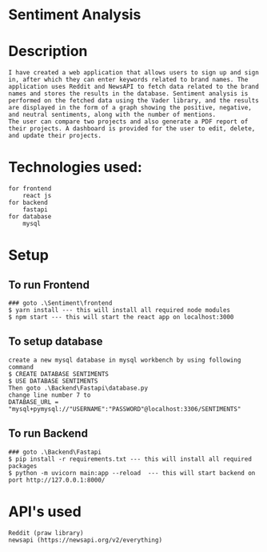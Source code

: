 # Sentiment Analysis 
# Description
    I have created a web application that allows users to sign up and sign in, after which they can enter keywords related to brand names. The application uses Reddit and NewsAPI to fetch data related to the brand names and stores the results in the database. Sentiment analysis is performed on the fetched data using the Vader library, and the results are displayed in the form of a graph showing the positive, negative, and neutral sentiments, along with the number of mentions.
    The user can compare two projects and also generate a PDF report of their projects. A dashboard is provided for the user to edit, delete, and update their projects.

# Technologies used:
    for frontend
        react js
    for backend
        fastapi
    for database
        mysql

# Setup 
## To run Frontend
    ### goto .\Sentiment\frontend
    $ yarn install --- this will install all required node modules
    $ npm start --- this will start the react app on localhost:3000
## To setup database
    create a new mysql database in mysql workbench by using following command
    $ CREATE DATABASE SENTIMENTS
    $ USE DATABASE SENTIMENTS
    Then goto .\Backend\Fastapi\database.py
    change line number 7 to 
    DATABASE_URL = "mysql+pymysql://"USERNAME":"PASSWORD"@localhost:3306/SENTIMENTS"
## To run Backend 
    ### goto .\Backend\Fastapi
    $ pip install -r requirements.txt --- this will install all required packages
    $ python -m uvicorn main:app --reload  --- this will start backend on port http://127.0.0.1:8000/


# API's used 
    Reddit (praw library)
    newsapi (https://newsapi.org/v2/everything)
